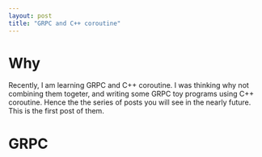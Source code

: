 ```yaml
---
layout: post
title: "GRPC and C++ coroutine"
---
```


# Why
Recently, I am learning GRPC and C++ coroutine. I was thinking why not combining them togeter, and writing some GRPC toy programs using C++ coroutine. Hence the the series of posts you will see in the nearly future. This is the first post of them.

# GRPC

